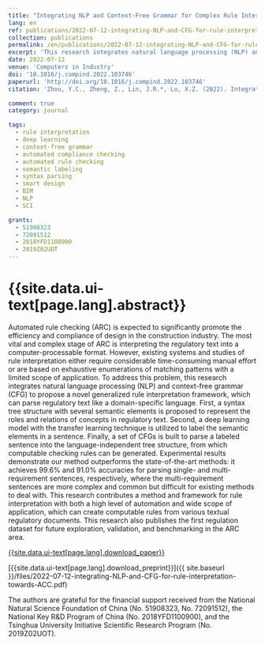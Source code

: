 ```yaml
---
title: "Integrating NLP and Context-Free Grammar for Complex Rule Interpretation towards Automated Compliance Checking"
lang: en
ref: publications/2022-07-12-integrating-NLP-and-CFG-for-rule-interpretation-towards-ACC
collection: publications
permalink: /en/publications/2022-07-12-integrating-NLP-and-CFG-for-rule-interpretation-towards-ACC
excerpt: 'This research integrates natural language processing (NLP) and context-free grammar (CFG) to propose a novel generalized rule interpretation approach, which outperforms the state-of-the-art methods and achieves 99.6% and 91.0% accuracies for parsing single- and multi-requirement sentences. This research also publishes the first regulation dataset for future exploration, validation, and benchmarking in the ARC area'
date: 2022-07-12
venue: 'Computers in Industry'
doi: '10.1016/j.compind.2022.103746'
paperurl: 'http://doi.org/10.1016/j.compind.2022.103746'
citation: 'Zhou, Y.C., Zheng, Z., Lin, J.R.*, Lu, X.Z. (2022). Integrating NLP and Context-Free Grammar for Complex Rule Interpretation towards Automated Compliance Checking. <i>Computers in Industry</i>, 142, 103746. doi: 10.1016/j.compind.2022.103746'

comment: true
category: journal

tags: 
  - rule interpretation
  - deep learning
  - context-free grammar
  - automated compliance checking
  - automated rule checking
  - semantic labeling
  - syntax parsing
  - smart design
  - BIM
  - NLP
  - SCI

grants:
  - 51908323
  - 72091512
  - 2018YFD1100900
  - 2019Z02UOT
---
```



{{site.data.ui-text[page.lang].abstract}}
====

Automated rule checking (ARC) is expected to significantly promote the efficiency and compliance of design in the construction industry. The most vital and complex stage of ARC is interpreting the regulatory text into a computer-processable format. However, existing systems and studies of rule interpretation either require considerable time-consuming manual effort or are based on exhaustive enumerations of matching patterns with a limited scope of application. To address this problem, this research integrates natural language processing (NLP) and context-free grammar (CFG) to propose a novel generalized rule interpretation framework, which can parse regulatory text like a domain-specific language. First, a syntax tree structure with several semantic elements is proposed to represent the roles and relations of concepts in regulatory text. Second, a deep learning model with the transfer learning technique is utilized to label the semantic elements in a sentence. Finally, a set of CFGs is built to parse a labeled sentence into the language-independent tree structure, from which computable checking rules can be generated. Experimental results demonstrate our method outperforms the state-of-the-art methods: it achieves 99.6% and 91.0% accuracies for parsing single- and multi-requirement sentences, respectively, where the multi-requirement sentences are more complex and common but difficult for existing methods to deal with. This research contributes a method and framework for rule interpretation with both a high level of automation and wide scope of application, which can create computable rules from various textual regulatory documents. This research also publishes the first regulation dataset for future exploration, validation, and benchmarking in the ARC area. 

[{{site.data.ui-text[page.lang].download_paper}}]({{page.paperurl}})

[{{site.data.ui-text[page.lang].download_preprint}}]({{ site.baseurl }}/files/2022-07-12-integrating-NLP-and-CFG-for-rule-interpretation-towards-ACC.pdf)

The authors are grateful for the financial support received from the National Natural Science Foundation of China (No. 51908323, No. 72091512), the National Key R&D Program of China (No. 2018YFD1100900), and the Tsinghua University Initiative Scientific Research Program (No. 2019Z02UOT).